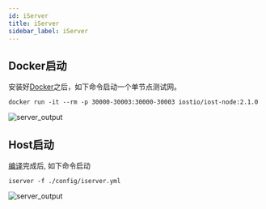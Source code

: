 ```yaml
---
id: iServer
title: iServer
sidebar_label: iServer
---
```


## Docker启动
安装好[Docker](https://docs.docker.com/install)之后，如下命令启动一个单节点测试网。

```
docker run -it --rm -p 30000-30003:30000-30003 iostio/iost-node:2.1.0
```
![server_output](assets/5-lucky-bet/Lucky-Bet-Operation/server_output.png)

## Host启动


[编译](4-running-iost-node/Building-IOST.md)完成后, 如下命令启动
```
iserver -f ./config/iserver.yml
```
![server_output](assets/5-lucky-bet/Lucky-Bet-Operation/server_output.png)

